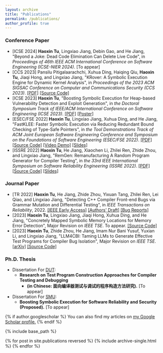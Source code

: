 ```yaml
---
layout: archive
title: "Publications"
permalink: /publications/
author_profile: true
---
```

### Conference Paper
* [ICSE 2024] **Haoxin Tu**, Lingxiao Jiang, Debin Gao, and He Jiang, "Beyond a Joke: Dead Code Elimination Can Delete Live Code", in *Proceedings of 46th IEEE ACM International Conference on Software Engineering (ICSE-NIER 2024)*. [To appear]
 * [CCS 2023] Pansilu Pitigalaarachchi, Xuhua Ding, Haiqing Qiu, **Haoxin Tu**, Jiaqi Hong, and Lingxiao Jiang, "KRover: A Symbolic Execution Engine for Dynamic Kernel Analysis", in *Proceedings of the 2023 ACM SIGSAC Conference on Computer and Communications Security (CCS 2023)*. [[PDF]](https://haoxintu.github.io/files/ccs2023-KRover_camera_ready.pdf) [[Source Code]](https://github.com/KRoverSystems/KRover)
 * [ICSE 2023] **Haoxin Tu**, "Boosting Symbolic Execution for Heap-based Vulnerability Detection and Exploit Generation", in *the Doctoral Symposium Track of IEEE/ACM International Conference on Software Engineering (ICSE 2023)*. [[PDF]](https://haoxintu.github.io/files/icse23-ds-paper.pdf) [[Poster]](https://haoxintu.github.io/files/icse23-ds-poster.pdf)
 * [ESEC/FSE 2022] **Haoxin Tu**, Lingxiao Jiang, Xuhua Ding, and He Jiang, "FastKLEE: Faster Symbolic Execution via Reducing Redundant Bound Checking of Type-Safe Pointers", in *the Tool Demonstrations Track of ACM Joint European Software Engineering Conference and Symposium on the Foundations of Software Engineering (ESEC/FSE 2022)*. [[PDF]](https://haoxintu.github.io/files/fse2022-FastKLEE.pdf) [[Source Code]](https://github.com/haoxintu/FastKLEE) [[Video Demo]](https://youtu.be/iLLlZD384zM) [[Slides]](https://haoxintu.github.io/files/FastKLEE-slides.pdf)
 * [ISSRE 2022] **Haoxin Tu**, He Jiang, Xiaochen Li, Zhilei Ren, Zhide Zhou, and Lingxiao Jiang, "RemGen: Remanufacturing A Random Program Generator for Compiler Testing", in *the 33rd IEEE International Symposium on Software Reliability Engineering (ISSRE 2022)*. [[PDF]](https://haoxintu.github.io/files/issre2022-camera-ready.pdf) [[Source Code]](https://github.com/haoxintu/RemCCG) [[Slides]](https://haoxintu.github.io/files/RemGen-slides.pdf)


### Journal Paper

 * [TR 2022] **Haoxin Tu**, He Jiang, Zhide Zhou, Yixuan Tang, Zhilei Ren, Lei Qiao, and Lingxiao Jiang, "Detecting C++ Compiler Front-end Bugs via Grammar Mutation and Differential Testing", in *IEEE Transactions on Reliability*, 2022. [[IEEE Early Access]](https://ieeexplore.ieee.org/document/9777893) [[Authors' Draft]](https://haoxintu.github.io/files/tr-2022-draft.pdf) [[Bug Reports]](https://github.com/haoxintu/CCOFT/blob/main/reported-bugs.md)
 *  [2023] **Haoxin Tu**, Lingxiao Jiang, Jiaqi Hong, Xuhua Ding, and He Jiang, "Concretely Mapped Symbolic Memory Locations
for Memory Error Detection", Major Revision on *IEEE TSE*. To appear. [[Source Code]](https://github.com/haoxintu/SymLoc)
 * [2023] **Haoxin Tu**, Zhide Zhou, He Jiang, Imam Nur Bani Yusuf, Yuxian Li, and Lingxiao Jiang, "LLM4CBI: Taming LLMs to Generate Effective Test Programs for Compiler Bug Isolation", Major Revision on *IEEE TSE*. [[arXiv]](https://haoxintu.github.io/files/llm4cbi-2023-arxiv.pdf) [[Source Code]](https://github.com/haoxintu/LLM4CBI)


### Ph.D. Thesis

 * Dissertation For [DUT](https://www.dlut.edu.cn/):
   * **Research on Test Program Construction Approaches for Compiler Testing and Debugging**
     * **(in Chinese: 面向编译器测试与调试的程序构造方法研究).** [To appear]
 * Dissertation For [SMU](https://www.smu.edu.sg/):
   * **Boosting Symbolic Execution for Software Reliability and Security (Proposed).** [To appear]


{% if author.googlescholar %}
  You can also find my articles on <u><a href="{{author.googlescholar}}">my Google Scholar profile</a>.</u>
{% endif %}

{% include base_path %}

{% for post in site.publications reversed %}
  {% include archive-single.html %}
{% endfor %}
